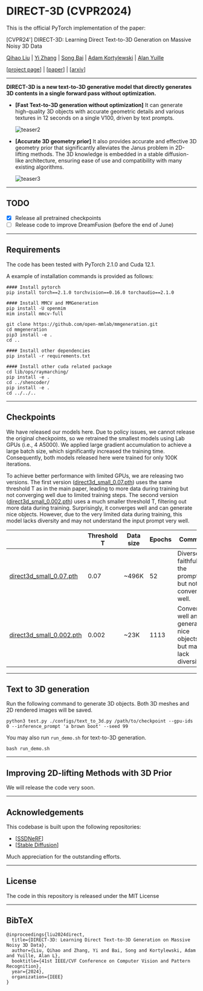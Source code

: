 # DIRECT-3D (CVPR2024)

This is the official PyTorch implementation of the paper:

[CVPR24'] DIRECT-3D: Learning Direct Text-to-3D Generation on Massive Noisy 3D Data

[Qihao Liu](https://qihao067.github.io/) | [Yi Zhang](https://edz-o.github.io/) | [Song Bai](https://songbai.site/) | [Adam Kortylewski](https://gvrl.mpi-inf.mpg.de/) | [Alan Yuille](https://cogsci.jhu.edu/directory/alan-yuille/) 

[[project page](https://direct-3d.github.io/)] | [[paper](https://arxiv.org/pdf/2406.04322)] | [[arxiv](https://arxiv.org/abs/2406.04322)]

______

**DIRECT-3D is a new text-to-3D generative model that directly generates 3D contents in a single forward pass without optimization.**

- **[Fast Text-to-3D generation without optimization]** It can generate high-quality 3D objects with accurate geometric details and various textures in 12 seconds on a single V100, driven by text prompts.

  ![teaser2](https://github.com/qihao067/direct3d/blob/main/imgs/teaser2.gif)

- **[Accurate 3D geometry prior]** It also provides accurate and effective 3D geometry prior that significantly alleviates the Janus problem in 2D-lifting methods. The 3D knowledge is embedded in a stable diffusion-like architecture, ensuring ease of use and compatibility with many existing algorithms.

  ![teaser3](https://github.com/qihao067/direct3d/blob/main/imgs/teaser3.gif)

______

## TODO

- [x] Release all pretrained checkpoints
- [ ] Release code to improve DreamFusion (before the end of June)

______

## Requirements

The code has been tested with PyTorch 2.1.0 and Cuda 12.1.

A example of installation commands is provided as follows:

```
#### Install pytorch
pip install torch==2.1.0 torchvision==0.16.0 torchaudio==2.1.0

#### Install MMCV and MMGeneration
pip install -U openmim
mim install mmcv-full

git clone https://github.com/open-mmlab/mmgeneration.git
cd mmgeneration
pip3 install -e .
cd ..

#### Install other dependencies
pip install -r requirements.txt

#### Install other cuda related package
cd lib/ops/raymarching/
pip install -e .
cd ../shencoder/
pip install -e .
cd ../../..
```



______

## Checkpoints

We have released our models here. Due to policy issues, we cannot release the original checkpoints, so we retrained the smallest models using Lab GPUs (i.e., 4 A5000). We applied large gradient accumulation to achieve a large batch size, which significantly increased the training time. Consequently, both models released here were trained for only 100K iterations.

To achieve better performance with limited GPUs, we are releasing two versions. The first version ([direct3d_small_0.07.pth](https://huggingface.co/QHL067/direct3d/blob/main/ckpts/direct3d_small_0.07.pth)) uses the same threshold T as in the main paper, leading to more data during training but not converging well due to limited training steps. The second version ([direct3d_small_0.002.pth](https://huggingface.co/QHL067/direct3d/blob/main/ckpts/direct3d_small_0.002.pth)) uses a much smaller threshold T, filtering out more data during training. Surprisingly, it converges well and can generate nice objects. However, due to the very limited data during training, this model lacks diversity and may not understand the input prompt very well.

|                                                              | Threshold T | Data size | Epochs | Comment                                                      |
| ------------------------------------------------------------ | ----------- | --------- | ------ | ------------------------------------------------------------ |
| [direct3d_small_0.07.pth](https://huggingface.co/QHL067/direct3d/blob/main/ckpts/direct3d_small_0.07.pth) | 0.07        | ~496K     | 52     | Diverse, faithful to the prompt, <br />but not converging well. |
| [direct3d_small_0.002.pth](https://huggingface.co/QHL067/direct3d/blob/main/ckpts/direct3d_small_0.002.pth) | 0.002       | ~23K      | 1113   | Converges well and generates nice objects, <br />but may lack diversity. |



______

## Text to 3D generation

Run the following command to generate 3D objects. Both 3D meshes and 2D rendered images will be saved.

```
python3 test.py ./configs/text_to_3d.py /path/to/checkpoint --gpu-ids 0 --inference_prompt 'a brown boot' --seed 99
```

You may also run  `run_demo.sh` for text-to-3D generation.

```
bash run_demo.sh
```



______

## Improving 2D-lifting Methods with 3D Prior

We will release the code very soon. 

______

## Acknowledgements

This codebase is built upon the following repositories:

- [[SSDNeRF](https://github.com/Lakonik/SSDNeRF)]
- [[Stable Diffusion](https://github.com/CompVis/stable-diffusion)]

Much appreciation for the outstanding efforts.

____________

## License

The code in this repository is released under the MIT License

______

## BibTeX

```
@inproceedings{liu2024direct,
  title={DIRECT-3D: Learning Direct Text-to-3D Generation on Massive Noisy 3D Data},
  author={Liu, Qihao and Zhang, Yi and Bai, Song and Kortylewski, Adam and Yuille, Alan L},
  booktitle={41st IEEE/CVF Conference on Computer Vision and Pattern Recognition},
  year={2024},
  organization={IEEE}
}
```

